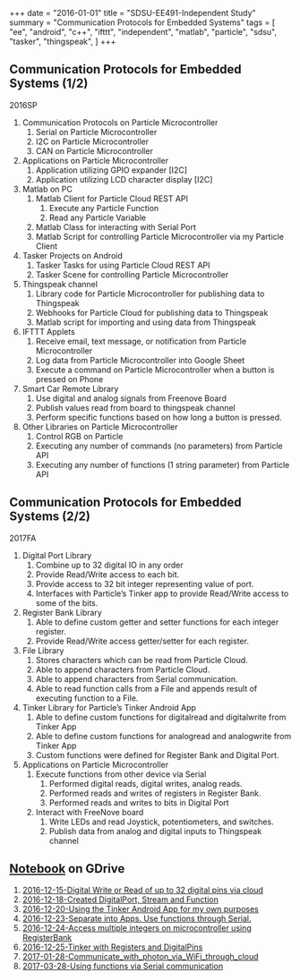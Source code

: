 +++
date = "2016-01-01"
title = "SDSU-EE491-Independent Study"
summary = "Communication Protocols for Embedded Systems"
tags = [
    "ee",
    "android",
    "c++",
    "ifttt",
    "independent",
    "matlab",
    "particle",
    "sdsu",
    "tasker",
    "thingspeak",
]
+++

## Communication Protocols for Embedded Systems (1/2)

2016SP

1. Communication Protocols on Particle Microcontroller
    1. Serial on Particle Microcontroller
    2. I2C on Particle Microcontroller
    3. CAN on Particle Microcontroller
2. Applications on Particle Microcontroller
    1. Application utilizing GPIO expander [I2C]
    2. Application utilizing LCD character display [I2C]
3. Matlab on PC
    1. Matlab Client for Particle Cloud REST API
        1. Execute any Particle Function
        2. Read any Particle Variable
    2. Matlab Class for interacting with Serial Port
    3. Matlab Script for controlling Particle Microcontroller via my Particle Client
4. Tasker Projects on Android
    1. Tasker Tasks for using Particle Cloud REST API
    2. Tasker Scene for controlling Particle Microcontroller
5. Thingspeak channel
    1. Library code for Particle Microcontroller for publishing data to Thingspeak
    2. Webhooks for Particle Cloud for publishing data to Thingspeak
    3. Matlab script for importing and using data from Thingspeak
6. IFTTT Applets
    1. Receive email, text message, or notification from Particle Microcontroller
    2. Log data from Particle Microcontroller into Google Sheet
    3. Execute a command on Particle Microcontroller when a button is pressed on Phone
7. Smart Car Remote Library
    1. Use digital and analog signals from Freenove Board
    2. Publish values read from board to thingspeak channel
    3. Perform specific functions based on how long a button is pressed.
8. Other Libraries on Particle Microcontroller
    1. Control RGB on Particle
    2. Executing any number of commands (no parameters) from Particle API
    3. Executing any number of functions (1 string parameter) from Particle API

## Communication Protocols for Embedded Systems (2/2)

2017FA

1. Digital Port Library
    1. Combine up to 32 digital IO in any order
    2. Provide Read/Write access to each bit.
    3. Provide access to 32 bit integer representing value of port.
    4. Interfaces with Particle’s Tinker app to provide Read/Write access to some of the bits.
2. Register Bank Library
    1. Able to define custom getter and setter functions for each integer register.
    2. Provide Read/Write access getter/setter for each register.
3. File Library
    1. Stores characters which can be read from Particle Cloud.
    2. Able to append characters from Particle Cloud.
    3. Able to append characters from Serial communication.
    4. Able to read  function calls from a File and appends result of executing function to a File.
4. Tinker Library for Particle’s Tinker Android App
    1. Able to define custom functions for digitalread and digitalwrite from Tinker App
    2. Able to define custom functions for analogread and analogwrite from Tinker App
    3. Custom functions were defined for Register Bank and Digital Port.
5. Applications on Particle Microcontroller
    1. Execute functions from other device via Serial
        1. Performed digital reads, digital writes, analog reads.
        2. Performed reads and writes of registers in Register Bank.
        3. Performed reads and writes to bits in Digital Port
    2. Interact with FreeNove board
        1. Write LEDs and read Joystick, potentiometers, and switches.
        2. Publish data from analog and digital inputs to Thingspeak channel

## [Notebook](https://drive.google.com/drive/folders/0B8VD0Zdh0kV1MHo3SVFUbmI3Znc?usp=sharing) on GDrive

1. [2016-12-15-Digital Write or Read of up to 32 digital pins via cloud](https://docs.google.com/document/d/1MfsHqb2PtRfqkllonqriMbOFVn3qAxwobkmKheZnfAQ/edit?usp=sharing)
2. [2016-12-18-Created DigitalPort, Stream and Function](https://docs.google.com/document/d/1OnW6E9injsD21ZcGL0Htflg3XweqlrTiVBDNszY1QXU/edit?usp=sharing)
3. [2016-12-20-Using the Tinker Android App for my own purposes](https://docs.google.com/document/d/1FXeGcEZWNs8HTtK1urkot22k3xkJqtGJE9vZIqmOW_4/edit?usp=sharing)
4. [2016-12-23-Separate into Apps. Use functions through Serial.](https://docs.google.com/document/d/1B2gTJZRzd_kH33cNRD4VxqU5aBDGEqdjVeUZIHC0vg0/edit?usp=sharing)
5. [2016-12-24-Access multiple integers on microcontroller using RegisterBank](https://docs.google.com/document/d/1Q_SC3GUFbKhhee7alBq42jYUvod6EE4ROQnGZFAnCVY/edit?usp=sharing)
6. [2016-12-25-Tinker with Registers and DigitalPins](https://docs.google.com/document/d/1_xL1B_F6Z7VRJOKgXOHjGL8w7VZDxXLMbA7NvdtJ1dk/edit?usp=sharing)
7. [2017-01-28-Communicate_with_photon_via_WiFi_through_cloud](https://docs.google.com/document/d/1h21xta-Wy08qsY5a6NRLQuCtsizAjbgwOSXdVOTogBk/edit?usp=sharing)
8. [2017-03-28-Using functions via Serial communication](https://docs.google.com/document/d/13pAgph1S-gc1kM0-VsKtEvEKJByLkDyTGUL-VTns25E/edit?usp=sharing)

